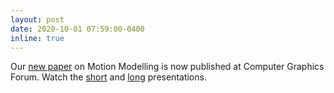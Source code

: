 ```yaml
---
layout: post
date: 2020-10-01 07:59:00-0400
inline: true
---
```


Our [new paper](https://saeed1262.github.io/projects/motionModel/) on Motion Modelling is now published at Computer Graphics Forum. Watch the [short](https://www.youtube.com/watch?v=jw0_aBPROGA&t=93s) and [long](https://www.youtube.com/watch?v=r9F74LcGC0A&t=689s) presentations.
